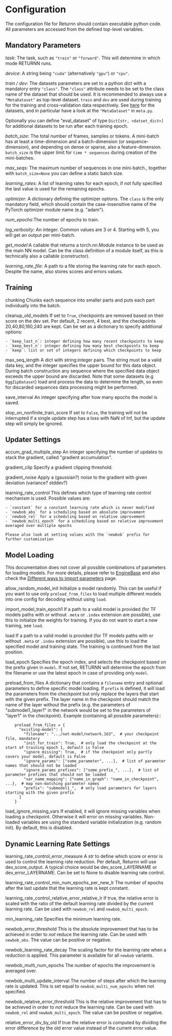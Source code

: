 # Configuration

The configuration file for Returnn should contain executable python code.
All parameters are accessed from the defined top-level variables.


## Mandatory Parameters

*task*: The task, such as `"train"` or `"forward"`. This will determine in which mode RETURNN runs.

*device*: A string being `"cuda"` (alternatively `"gpu"`) or `"cpu"`.

*train / dev*: The datasets parameters are set to a python dict with a mandatory entry `"class"`.
The `"class"` attribute needs to be set to the class name of the dataset that should be used.
It is recommended to always use a `"MetaDataset"` as top-level dataset.
`train` and `dev` are used during training for the training and cross-validation data respectively.
See [here](https://github.com/JackTemaki/MiniReturnn/tree/master/returnn/datasets) for the datasets,
and in particular have a look at the `"MetaDataset"` in `meta.py`.

Optionally you can define "eval_dataset" of type `Dict[str, <datset_dict>]` for additional datasets
to be run after each training epoch.


*batch_size*: The total number of frames, samples or tokens. A mini-batch has at least a time-dimension
and a batch-dimension (or sequence-dimension), and depending on dense or sparse,
also a feature-dimension.
`batch_size` is the upper limit for `time * sequences` during creation of the mini-batches.

*max_seqs*: The maximum number of sequences in one mini-batch., together with `batch_size=None` you can define a static batch size.

*learning_rates*: A list of learning rates for each epoch, if not fully specified the last value is used for the remaining epochs.

*optimizer*: A dictionary defining the optimizer options. The `class` is the only mandatory field,
which should contain the case-insensitive name of the PyTorch optimizer module name (e.g. "adam").

*num_epochs*:The number of epochs to train.

*log_verbosity*: An integer. Common values are 3 or 4. Starting with 5, you will get an output per mini-batch.

*get_model*:A callable that returns a torch.nn.Module instance to be used as the main NN model.
Can be the class definition of a module itself, as this is technically also a callable (constructor).

*learning_rate_file*: A path to a file storing the learning rate for each epoch. Despite the name, also stores scores and errors values.


Training
--------

chunking
    Chunks each sequence into smaller parts and puts each part individually into the batch.

cleanup_old_models
    If set to `True`, checkpoints are removed based on their score on the dev set.
    Per default, 2 recent, 4 best, and the checkpoints 20,40,80,160,240 are kept.
    Can be set as a dictionary to specify additional options:

    - `keep_last_n`: integer defining how many recent checkpoints to keep
    - `keep_best_n`: integer defining how many best checkpoints to keep
    - `keep`: list or set of integers defining which checkpoints to keep

max_seq_length
    A dict with string:integer pairs. The string must be a valid data key,
    and the integer specifies the upper bound for this data object.
    During batch construction any sequence where the specified data object exceeds the upper bound are discarded.
    Note that some datasets (e.g `OggZipDataset`) load and process the data
    to determine the length, so even for discarded sequences data processing might be performed.

save_interval
    An integer specifying after how many epochs the model is saved.

stop_on_nonfinite_train_score
    If set to `False`, the training will not be interrupted if a single update step has a loss with NaN of Inf,
    but the update step will simply be ignored.


Updater Settings
----------------

accum_grad_multiple_step
    An integer specifying the number of updates to stack the gradient, called "gradient accumulation".

gradient_clip
    Specify a gradient clipping threshold.

gradient_noise
    Apply a (gaussian?) noise to the gradient with given deviation (variance? stddev?)

learning_rate_control
    This defines which type of learning rate control mechanism is used. Possible values are:

    - `constant` for a constant learning rate which is never modified
    - `newbob_abs` for a scheduling based on absolute improvement
    - `newbob_rel` for a scheduling based on relative improvement
    - `newbob_multi_epoch` for a scheduling based on relative improvement averaged over multiple epochs

    Please also look at setting values with the `newbob` prefix for further customization


## Model Loading

This documentation does not cover all possible combinations of parameters for loading models.
For more details, please refer to
[EngineBase](https://github.com/rwth-i6/returnn/blob/master/returnn/engine/base.py)
and also check the
[Different ways to import parameters](https://github.com/rwth-i6/returnn/wiki/Different-ways-to-import-parameters)
page.

allow_random_model_init
    Initialize a model randomly.
    This can be useful if you want to use only `preload_from_files` to load
    multiple different models into one config for decoding without using `load`.

import_model_train_epoch1
    If a path to a valid model is provided
    (for TF models paths with or without `.meta` or `.index` extension are possible),
    use this to initialize the weights for training.
    If you do not want to start a new training, see `load`.

load
    If a path to a valid model is provided
    (for TF models paths with or without `.meta` or `.index` extension are possible),
    use this to load the specified model and training state.
    The training is continued from the last position.

load_epoch
    Specifies the epoch index, and selects the checkpoint based on the prefix given in `model`.
    If not set, RETURNN will determine the epoch from the filename or use the latest epoch in case
    of providing only `model`.

preload_from_files
    A dictionary that contains a `filename` entry and optional parameters to define specific model loading.
    If `prefix` is defined, it will load the parameters from the checkpoint but only replace the layers that start
    with the given prefix. The layer name in the checkpoint should match the name of the layer without the prefix
    (e.g. the parameters of "submodel1_layer1" in the network would be set to the parameters of "layer1" in the
    checkpoint).
    Example (containing all possible parameters)::

        preload_from_files = {
          "existing-model": {
            "filename": ".../net-model/network.163",  # your checkpoint file, mandatory
            "init_for_train": True,  # only load the checkpoint at the start of training epoch 1, default is False
            "ignore_missing": True,  # if the checkpoint only partly covers your model, default is False
            "ignore_params": ["some_parameter", ...],  # list of parameter names that should not be loaded
            "ignore_params_prefixes": ["some_prefix_", ...],  # list of parameter prefixes that should not be loaded
            "var_name_mapping": {"name_in_graph": "name_in_checkpoint", ...},  # map non-matching parameter names
            "prefix": "submodel1_",  # only load parameters for layers starting with the given prefix
          }
        }

load_ignore_missing_vars
    If enabled, it will ignore missing variables when loading a checkpoint.
    Otherwise it will error on missing variables.
    Non-loaded variables are using the standard variable initialization (e.g. random init).
    By default, this is disabled.


## Dynamic Learning Rate Settings

learning_rate_control_error_measure
    A str to define which score or error is used to control the learning rate reduction.
    Per default, Returnn will use dev_score_output.
    A typical choice would be dev_score_LAYERNAME or dev_error_LAYERNAME.
    Can be set to None to disable learning rate control.

learning_rate_control_min_num_epochs_per_new_lr
    The number of epochs after the last update that the learning rate is kept constant.

learning_rate_control_relative_error_relative_lr
    If true, the relative error is scaled with the ratio of the default learning rate divided by the current
    learning rate.
    Can be used with `newbob_rel` and `newbob_multi_epoch`.

min_learning_rate
    Specifies the minimum learning rate.

newbob_error_threshold
    This is the absolute improvement that has to be achieved in order to _not_ reduce the learning rate.
    Can be used with `newbob_abs`.
    The value can be positive or negative.

newbob_learning_rate_decay
    The scaling factor for the learning rate when a reduction is applied.
    This parameter is available for all `newbob` variants.

newbob_multi_num_epochs
    The number of epochs the improvement is averaged over.

newbob_multi_update_interval
    The number of steps after which the learning rate is updated.
    This is set equal to `newbob_multi_num_epochs` when not specified.

newbob_relative_error_threshold
    This is the relative improvement that has to be achieved in order to _not_ reduce the learning rate.
    Can be used with `newbob_rel` and `newbob_multi_epoch`.
    The value can be positive or negative.

relative_error_div_by_old
    If true the relative error is computed by dividing the error difference by the old error value instead of the
    current error value.
